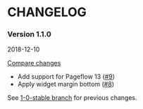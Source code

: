 # CHANGELOG

### Version 1.1.0

2018-12-10

[Compare changes](https://github.com/codevise/pageflow-new-pages-box/compare/1-0-stable...v1.1.0)

- Add support for Pageflow 13
  ([#9](https://github.com/codevise/pageflow-new-pages-box/pull/9))
- Apply widget margin bottom
  ([#8](https://github.com/codevise/pageflow-new-pages-box/pull/8))

See
[1-0-stable branch](https://github.com/codevise/pageflow-new-pages-box/blob/1-0-stable/CHANGELOG.md)
for previous changes.
